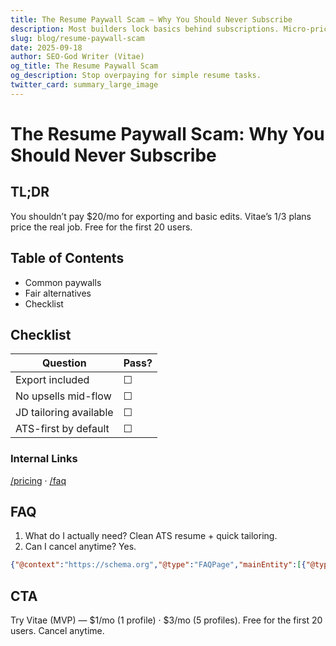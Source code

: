 ```yaml
---
title: The Resume Paywall Scam — Why You Should Never Subscribe
description: Most builders lock basics behind subscriptions. Micro-pricing fixes it.
slug: blog/resume-paywall-scam
date: 2025-09-18
author: SEO-God Writer (Vitae)
og_title: The Resume Paywall Scam
og_description: Stop overpaying for simple resume tasks.
twitter_card: summary_large_image
---
```


# The Resume Paywall Scam: Why You Should Never Subscribe

## TL;DR
You shouldn’t pay $20/mo for exporting and basic edits. Vitae’s $1/$3 plans price the real job. Free for the first 20 users.

## Table of Contents
- Common paywalls
- Fair alternatives
- Checklist

## Checklist
| Question | Pass? |
|---|---|
| Export included | ☐ |
| No upsells mid-flow | ☐ |
| JD tailoring available | ☐ |
| ATS-first by default | ☐ |

### Internal Links
[/pricing](/pricing) · [/faq](/faq)

## FAQ
1. What do I actually need? Clean ATS resume + quick tailoring.
2. Can I cancel anytime? Yes.

```json
{"@context":"https://schema.org","@type":"FAQPage","mainEntity":[{"@type":"Question","name":"What do I need?","acceptedAnswer":{"@type":"Answer","text":"ATS-ready resume plus fast tailoring."}},{"@type":"Question","name":"Cancel anytime?","acceptedAnswer":{"@type":"Answer","text":"Yes."}}]}
```

## CTA
Try Vitae (MVP) — $1/mo (1 profile) · $3/mo (5 profiles). Free for the first 20 users. Cancel anytime.


